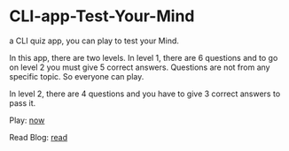 # CLI-app-Test-Your-Mind
a CLI quiz app, you can play to test your Mind.

In this app, there are two levels. In level 1, there are 6 questions and to go on level 2 you must give 5 correct answers. Questions are not from any specific topic. So everyone can play.

In level 2, there are 4 questions and you have to give 3 correct answers to pass it.

Play: [now](https://replit.com/@hsnice16/markOne?embed=1&output=1&ref=hackernoon.com#index.js)

Read Blog: [read](https://hackernoon.com/how-to-create-cli-apps-2i1133ak)
